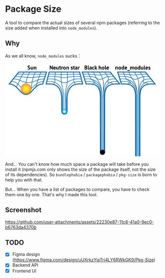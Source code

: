 # Package Size

A tool to compare the actual sizes of several npm packages (referring to the size added when installed into `node_modules`).

## Why

As we all know, `node_modules` sucks：

![blackhole](./assets/blackhole.png)

And... You can't know how much space a package will take before you install it (npmjs.com only shows the size of the package itself, not the size of its dependencies). So `bundlephobia` / `packagephobia` / `pkg-size` is born to help you with that.

But... When you have a list of packages to compare, you have to check them one by one. That's why I made this tool.

## Screenshot

https://github.com/user-attachments/assets/22230e87-11c8-41a0-9ec0-b6763da4370b

## TODO

-   [x] Figma design (https://www.figma.com/design/uUXrkzYipTrj4LY6RWkGK9/Pkg-Size)
-   [x] Backend API
-   [x] Frontend UI
